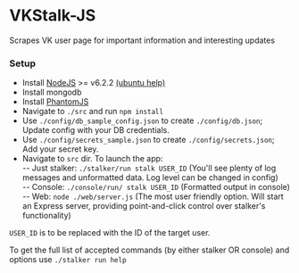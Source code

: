 # VKStalk-JS
Scrapes VK user page for important information and interesting updates  


### Setup

- Install [NodeJS](https://nodejs.org/en/) >= v6.2.2 [(ubuntu help)](http://stackoverflow.com/questions/20031849/how-can-i-find-my-node-js-files-in-linux-usr-bin-node-is-not-working/32740546#32740546)  
- Install mongodb  
- Install [PhantomJS](http://phantomjs.org/)  
- Navigate to `./src` and run `npm install`  
- Use `./config/db_sample_config.json` to create `./config/db.json`; Update config with your DB credentials.
- Use `./config/secrets_sample.json` to create `./config/secrets.json`; Add your secret key.
- Navigate to `src` dir. To launch the app:  
    -- Just stalker: `./stalker/run stalk USER_ID` (You'll see plenty of log messages and unformatted data. Log level can be changed in config)  
    -- Console: `./console/run/ stalk USER_ID` (Formatted output in console)  
    -- Web: `node ./web/server.js` (The most user friendly option. Will start an Express server, providing point-and-click control over stalker's functionality)  

`USER_ID` is to be replaced with the ID of the target user.  


To get the full list of accepted commands (by either stalker OR console) and options use `./stalker run help`
